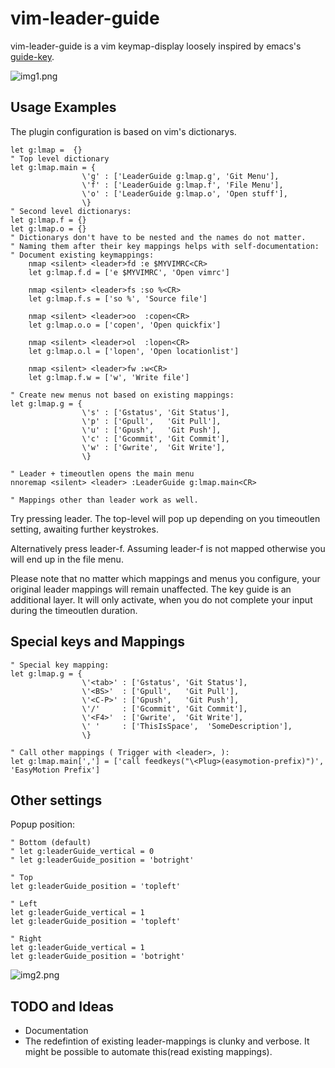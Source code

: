 # vim-leader-guide

vim-leader-guide is a vim keymap-display loosely inspired by emacs's [guide-key](https://github.com/kai2nenobu/guide-key).

![img1.png](https://raw.githubusercontent.com/hecal3/vim-leader-guide/master/img1.png)

## Usage Examples
The plugin configuration is based on vim's dictionarys.

```vim
let g:lmap =  {}
" Top level dictionary
let g:lmap.main = {
				\'g' : ['LeaderGuide g:lmap.g', 'Git Menu'],
				\'f' : ['LeaderGuide g:lmap.f', 'File Menu'],
				\'o' : ['LeaderGuide g:lmap.o', 'Open stuff'],
				\}
" Second level dictionarys:
let g:lmap.f = {}
let g:lmap.o = {}
" Dictionarys don't have to be nested and the names do not matter.
" Naming them after their key mappings helps with self-documentation:
" Document existing keymappings:
	nmap <silent> <leader>fd :e $MYVIMRC<CR>
	let g:lmap.f.d = ['e $MYVIMRC', 'Open vimrc']

	nmap <silent> <leader>fs :so %<CR>
	let g:lmap.f.s = ['so %', 'Source file']

	nmap <silent> <leader>oo  :copen<CR>
	let g:lmap.o.o = ['copen', 'Open quickfix']

	nmap <silent> <leader>ol  :lopen<CR>
	let g:lmap.o.l = ['lopen', 'Open locationlist']

	nmap <silent> <leader>fw :w<CR>
	let g:lmap.f.w = ['w', 'Write file']

" Create new menus not based on existing mappings:
let g:lmap.g = {
				\'s' : ['Gstatus', 'Git Status'],
                \'p' : ['Gpull',   'Git Pull'],
                \'u' : ['Gpush',   'Git Push'],
                \'c' : ['Gcommit', 'Git Commit'],
                \'w' : ['Gwrite',  'Git Write'],
                \}

" Leader + timeoutlen opens the main menu
nnoremap <silent> <leader> :LeaderGuide g:lmap.main<CR>

" Mappings other than leader work as well.
```

Try pressing leader.
The top-level will pop up depending on you timeoutlen setting, awaiting further keystrokes.

Alternatively press leader-f. Assuming leader-f is not mapped otherwise you will end up in the file menu.

Please note that no matter which mappings and menus you configure, your original leader mappings will remain unaffected.
The key guide is an additional layer. It will only activate, when you do not complete your input during the timeoutlen duration.


## Special keys and Mappings

```vim
" Special key mapping:
let g:lmap.g = {
				\'<tab>' : ['Gstatus', 'Git Status'],
                \'<BS>'  : ['Gpull',   'Git Pull'],
                \'<C-P>' : ['Gpush',   'Git Push'],
                \'/'     : ['Gcommit', 'Git Commit'],
                \'<F4>'  : ['Gwrite',  'Git Write'],
                \' '     : ['ThisIsSpace',  'SomeDescription'],
                \}

" Call other mappings ( Trigger with <leader>, ):
let g:lmap.main[','] = ['call feedkeys("\<Plug>(easymotion-prefix)")', 'EasyMotion Prefix']
```

## Other settings

Popup position:

```vim
" Bottom (default)
" let g:leaderGuide_vertical = 0
" let g:leaderGuide_position = 'botright'

" Top
let g:leaderGuide_position = 'topleft'

" Left
let g:leaderGuide_vertical = 1
let g:leaderGuide_position = 'topleft'

" Right
let g:leaderGuide_vertical = 1
let g:leaderGuide_position = 'botright'

```

![img2.png](https://raw.githubusercontent.com/hecal3/vim-leader-guide/master/img2.png)

## TODO and Ideas

- Documentation
- The redefintion of existing leader-mappings is clunky and verbose. It might be possible to automate this(read existing mappings).
